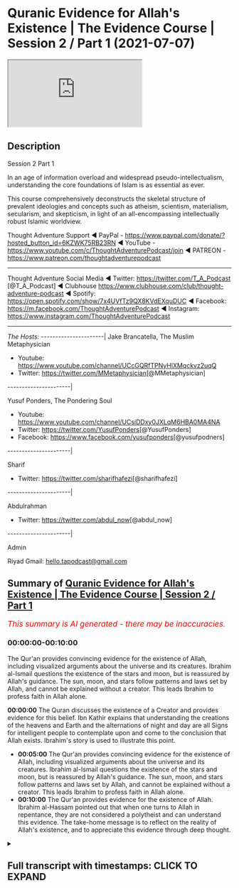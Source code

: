 # Quranic Evidence for Allah's Existence | The Evidence Course | Session 2 / Part 1 (2021-07-07)

<iframe loading='lazy' allow='autoplay' src='https://www.youtube.com/embed/MULVQnMHfEk'></iframe>

## Description

Session 2 Part 1

In an age of information overload and widespread pseudo-intellectualism, understanding the core foundations of Islam is as essential as ever.

This course comprehensively deconstructs the skeletal structure of prevalent ideologies and concepts such as atheism, scientism, materialism, secularism, and skepticism, in light of an all-encompassing intellectually robust Islamic worldview.

Thought Adventure Support
◄ PayPal - <https://www.paypal.com/donate/?hosted_button_id=6KZWK75RB23RN>
◄ YouTube - <https://www.youtube.com/c/ThoughtAdventurePodcast/join>
◄ PATREON - <https://www.patreon.com/thoughtadventurepodcast>
____________________________________________________________________

Thought Adventure Social Media
◄ Twitter: <https://twitter.com/T_A_Podcast​​> [@T_A_Podcast]
◄ Clubhouse <https://www.clubhouse.com/club/thought-adventure-podcast>
◄ Spotify: <https://open.spotify.com/show/7x4UVfTz9QX8KVdEXquDUC>
◄ Facebook: <https://m.facebook.com/ThoughtAdventurePodcast>
◄ Instagram: <https://www.instagram.com/ThoughtAdventurePodcast​>

----------------------------------------------------------------

*The Hosts:*
----------------------|
Jake Brancatella, The Muslim Metaphysician

- Youtube: <https://www.youtube.com/channel/UCcGQRfTPNyHlXMqckvz2uqQ>
- Twitter:  <https://twitter.com/MMetaphysician​​> [@MMetaphysician]

----------------------|

Yusuf Ponders, The Pondering Soul

- Youtube: <https://www.youtube.com/channel/UCsiDDxy0JXLqM6HBA0MA4NA>
- Twitter: <https://twitter.com/YusufPonders​​> [@YusufPonders]
- Facebook: <https://www.facebook.com/yusufponders​> [@yusufpodners]

----------------------|

Sharif

- Twitter: <https://twitter.com/sharifhafezi​​> [@sharifhafezi]

----------------------|

Abdulrahman

- Twitter: <https://twitter.com/abdul_now​> [@abdul_now]

----------------------|

Admin

Riyad
Gmail: hello.tapodcast@gmail.com

## Summary of [Quranic Evidence for Allah's Existence | The Evidence Course | Session 2 / Part 1](https://www.youtube.com/watch?v=MULVQnMHfEk)

*<span style="color:red; font-size:125%">This summary is AI generated - there may be inaccuracies</span>. [](/)*

### <a onclick="modifyYTiframeseektime('0')">00:00:00-00:10:00</a>

The Qur'an provides convincing evidence for the existence of Allah, including visualized arguments about the universe and its creatures. Ibrahim al-Ismail questions the existence of the stars and moon, but is reassured by Allah's guidance. The sun, moon, and stars follow patterns and laws set by Allah, and cannot be explained without a creator. This leads Ibrahim to profess faith in Allah alone.

**<a onclick="modifyYTiframeseektime('0')">00:00:00</a>** The Quran discusses the existence of a Creator and provides evidence for this belief. Ibn Kathir explains that understanding the creations of the heavens and Earth and the alternations of night and day are all Signs for intelligent people to contemplate upon and come to the conclusion that Allah exists. Ibrahim's story is used to illustrate this point.

- **<a onclick="modifyYTiframeseektime('300')">00:05:00</a>** The Qur'an provides convincing evidence for the existence of Allah, including visualized arguments about the universe and its creatures. Ibrahim al-Ismail questions the existence of the stars and moon, but is reassured by Allah's guidance. The sun, moon, and stars follow patterns and laws set by Allah, and cannot be explained without a creator. This leads Ibrahim to profess faith in Allah alone.
- **<a onclick="modifyYTiframeseektime('600')">00:10:00</a>** The Qur'an provides evidence for the existence of Allah. Ibrahim al-Hassam pointed out that when one turns to Allah in repentance, they are not considered a polytheist and can understand this evidence. The take-home message is to reflect on the reality of Allah's existence, and to appreciate this evidence through deep thought.

<details><summary><h2>Full transcript with timestamps: CLICK TO EXPAND</h2></summary>

<a onclick="modifyYTiframeseektime('15')">0:00:15</a> so in the first section  
<a onclick="modifyYTiframeseektime('17')">0:00:17</a> we discussed about the importance of  
<a onclick="modifyYTiframeseektime('20')">0:00:20</a> belief  
<a onclick="modifyYTiframeseektime('21')">0:00:21</a> the approach and the manner by which we  
<a onclick="modifyYTiframeseektime('23')">0:00:23</a> approach this question about  
<a onclick="modifyYTiframeseektime('25')">0:00:25</a> what is our purpose of life we looked at  
<a onclick="modifyYTiframeseektime('28')">0:00:28</a> the limitations of science in answering  
<a onclick="modifyYTiframeseektime('31')">0:00:31</a> this question  
<a onclick="modifyYTiframeseektime('33')">0:00:33</a> and we also looked at the rational  
<a onclick="modifyYTiframeseektime('34')">0:00:34</a> process by which we can use  
<a onclick="modifyYTiframeseektime('37')">0:00:37</a> in order to come to this conclusion or  
<a onclick="modifyYTiframeseektime('38')">0:00:38</a> potentially come to the conclusion  
<a onclick="modifyYTiframeseektime('40')">0:00:40</a> what is our purpose in life now we're  
<a onclick="modifyYTiframeseektime('44')">0:00:44</a> going on to discuss  
<a onclick="modifyYTiframeseektime('45')">0:00:45</a> about does a creator exist and what are  
<a onclick="modifyYTiframeseektime('48')">0:00:48</a> the various  
<a onclick="modifyYTiframeseektime('49')">0:00:49</a> evidences and it's important  
<a onclick="modifyYTiframeseektime('52')">0:00:52</a> from a muslim perspective to understand  
<a onclick="modifyYTiframeseektime('55')">0:00:55</a> how the quran  
<a onclick="modifyYTiframeseektime('56')">0:00:56</a> addresses this particular question about  
<a onclick="modifyYTiframeseektime('59')">0:00:59</a> the existence of allah  
<a onclick="modifyYTiframeseektime('62')">0:01:02</a> now the quranic approach to this  
<a onclick="modifyYTiframeseektime('64')">0:01:04</a> question is unique and that's not just  
<a onclick="modifyYTiframeseektime('66')">0:01:06</a> withstanding the fact that the quran is  
<a onclick="modifyYTiframeseektime('69')">0:01:09</a> inimitable  
<a onclick="modifyYTiframeseektime('70')">0:01:10</a> in its linguistic miracle meaning that  
<a onclick="modifyYTiframeseektime('72')">0:01:12</a> it cannot be matched  
<a onclick="modifyYTiframeseektime('73')">0:01:13</a> and it's a linguistic miracle because  
<a onclick="modifyYTiframeseektime('76')">0:01:16</a> the quran  
<a onclick="modifyYTiframeseektime('77')">0:01:17</a> not only provides ideas that stimulate  
<a onclick="modifyYTiframeseektime('80')">0:01:20</a> the mind  
<a onclick="modifyYTiframeseektime('81')">0:01:21</a> but also the quran affects the emotions  
<a onclick="modifyYTiframeseektime('86')">0:01:26</a> for example allah in the quran states  
<a onclick="modifyYTiframeseektime('90')">0:01:30</a> in chapter three surah al-imran verse  
<a onclick="modifyYTiframeseektime('93')">0:01:33</a> 190  
<a onclick="modifyYTiframeseektime('94')">0:01:34</a> most surely in the creation of the  
<a onclick="modifyYTiframeseektime('96')">0:01:36</a> heavens and the earth  
<a onclick="modifyYTiframeseektime('98')">0:01:38</a> and the alternations of the night and  
<a onclick="modifyYTiframeseektime('100')">0:01:40</a> the day there are signs for men  
<a onclick="modifyYTiframeseektime('102')">0:01:42</a> of understanding and ibrahim  
<a onclick="modifyYTiframeseektime('106')">0:01:46</a> of this particular verse he quotes the  
<a onclick="modifyYTiframeseektime('109')">0:01:49</a> prophet sallallahu alaihi wasallam  
<a onclick="modifyYTiframeseektime('113')">0:01:53</a> who said woe unto he  
<a onclick="modifyYTiframeseektime('116')">0:01:56</a> who recites this verse but does not  
<a onclick="modifyYTiframeseektime('119')">0:01:59</a> contemplate it  
<a onclick="modifyYTiframeseektime('121')">0:02:01</a> so the verse was saying what it was  
<a onclick="modifyYTiframeseektime('123')">0:02:03</a> saying indeed in the creations of the  
<a onclick="modifyYTiframeseektime('125')">0:02:05</a> heavens and the earth  
<a onclick="modifyYTiframeseektime('130')">0:02:10</a> and the alternations of the night and  
<a onclick="modifyYTiframeseektime('132')">0:02:12</a> the day the change  
<a onclick="modifyYTiframeseektime('134')">0:02:14</a> that we see around us that these  
<a onclick="modifyYTiframeseektime('137')">0:02:17</a> are signs for a people of  
<a onclick="modifyYTiframeseektime('141')">0:02:21</a> thinking  
<a onclick="modifyYTiframeseektime('144')">0:02:24</a> and you know just the point about this  
<a onclick="modifyYTiframeseektime('147')">0:02:27</a> word  
<a onclick="modifyYTiframeseektime('148')">0:02:28</a> the people of thinking the word al-bab  
<a onclick="modifyYTiframeseektime('151')">0:02:31</a> it comes linguistically  
<a onclick="modifyYTiframeseektime('152')">0:02:32</a> from the word which means to go to the  
<a onclick="modifyYTiframeseektime('155')">0:02:35</a> very inner  
<a onclick="modifyYTiframeseektime('156')">0:02:36</a> core of the fruit so when it says that  
<a onclick="modifyYTiframeseektime('159')">0:02:39</a> understanding the creations of the  
<a onclick="modifyYTiframeseektime('161')">0:02:41</a> heavens and the earth  
<a onclick="modifyYTiframeseektime('163')">0:02:43</a> really thinking about it contemplating  
<a onclick="modifyYTiframeseektime('165')">0:02:45</a> about it  
<a onclick="modifyYTiframeseektime('166')">0:02:46</a> all the alternations of night and day  
<a onclick="modifyYTiframeseektime('168')">0:02:48</a> the changes that we  
<a onclick="modifyYTiframeseektime('170')">0:02:50</a> see within the universe if you really  
<a onclick="modifyYTiframeseektime('173')">0:02:53</a> think going to the  
<a onclick="modifyYTiframeseektime('174')">0:02:54</a> deep understanding a deep enlightened  
<a onclick="modifyYTiframeseektime('177')">0:02:57</a> approach to this  
<a onclick="modifyYTiframeseektime('179')">0:02:59</a> that there are signs for people signs  
<a onclick="modifyYTiframeseektime('182')">0:03:02</a> for what  
<a onclick="modifyYTiframeseektime('183')">0:03:03</a> for the existence of allah  
<a onclick="modifyYTiframeseektime('186')">0:03:06</a> and so this is why the prophet  
<a onclick="modifyYTiframeseektime('189')">0:03:09</a> sallallahu alaihi wasallam  
<a onclick="modifyYTiframeseektime('191')">0:03:11</a> said woe unto the one who recites it but  
<a onclick="modifyYTiframeseektime('194')">0:03:14</a> does not contemplate it  
<a onclick="modifyYTiframeseektime('195')">0:03:15</a> contemplate upon the verse and what the  
<a onclick="modifyYTiframeseektime('198')">0:03:18</a> verse is telling us to contemplate upon  
<a onclick="modifyYTiframeseektime('200')">0:03:20</a> which is the creation the universe  
<a onclick="modifyYTiframeseektime('202')">0:03:22</a> around us  
<a onclick="modifyYTiframeseektime('204')">0:03:24</a> hence the quran calls upon humanity to  
<a onclick="modifyYTiframeseektime('208')">0:03:28</a> contemplate upon the universe  
<a onclick="modifyYTiframeseektime('209')">0:03:29</a> and what it contains and it is through  
<a onclick="modifyYTiframeseektime('211')">0:03:31</a> this deep reflection  
<a onclick="modifyYTiframeseektime('213')">0:03:33</a> this deep study that we will come to the  
<a onclick="modifyYTiframeseektime('215')">0:03:35</a> conclusion  
<a onclick="modifyYTiframeseektime('216')">0:03:36</a> about the existence of one absolute  
<a onclick="modifyYTiframeseektime('218')">0:03:38</a> creator allah  
<a onclick="modifyYTiframeseektime('220')">0:03:40</a> this forms therefore part of the quranic  
<a onclick="modifyYTiframeseektime('223')">0:03:43</a> method or the the quranic method  
<a onclick="modifyYTiframeseektime('225')">0:03:45</a> in approaching the belief in the creator  
<a onclick="modifyYTiframeseektime('227')">0:03:47</a> as ibn kathy goes on to state about that  
<a onclick="modifyYTiframeseektime('230')">0:03:50</a> verse of quran  
<a onclick="modifyYTiframeseektime('231')">0:03:51</a> where he says referring to the part of  
<a onclick="modifyYTiframeseektime('233')">0:03:53</a> the ayah that states  
<a onclick="modifyYTiframeseektime('236')">0:03:56</a> there are indeed that these are  
<a onclick="modifyYTiframeseektime('240')">0:04:00</a> for indeed signs of men of understanding  
<a onclick="modifyYTiframeseektime('242')">0:04:02</a> he says referring to the intelligent  
<a onclick="modifyYTiframeseektime('245')">0:04:05</a> sound rational minds that contemplate  
<a onclick="modifyYTiframeseektime('248')">0:04:08</a> about the true reality of things  
<a onclick="modifyYTiframeseektime('250')">0:04:10</a> unlike the deaf and the mute who do not  
<a onclick="modifyYTiframeseektime('252')">0:04:12</a> have sound comprehension  
<a onclick="modifyYTiframeseektime('254')">0:04:14</a> death in the mute here is meant in a  
<a onclick="modifyYTiframeseektime('255')">0:04:15</a> metaphorical sense  
<a onclick="modifyYTiframeseektime('257')">0:04:17</a> so the quran demonstrates that through  
<a onclick="modifyYTiframeseektime('259')">0:04:19</a> deep enlightened rational thought  
<a onclick="modifyYTiframeseektime('261')">0:04:21</a> that about the universe through a  
<a onclick="modifyYTiframeseektime('264')">0:04:24</a> rational comprehension  
<a onclick="modifyYTiframeseektime('265')">0:04:25</a> about the existence of things around us  
<a onclick="modifyYTiframeseektime('267')">0:04:27</a> that we can come to the existence  
<a onclick="modifyYTiframeseektime('269')">0:04:29</a> come to the the knowledge that our  
<a onclick="modifyYTiframeseektime('271')">0:04:31</a> creator exists  
<a onclick="modifyYTiframeseektime('272')">0:04:32</a> and that allah dies the originator of  
<a onclick="modifyYTiframeseektime('275')">0:04:35</a> this universe  
<a onclick="modifyYTiframeseektime('276')">0:04:36</a> and this is clearly demonstrated in the  
<a onclick="modifyYTiframeseektime('279')">0:04:39</a> story of ibrahim  
<a onclick="modifyYTiframeseektime('282')">0:04:42</a> who in the verse of quran chapter number  
<a onclick="modifyYTiframeseektime('285')">0:04:45</a> 6 verse 74 to 80  
<a onclick="modifyYTiframeseektime('288')">0:04:48</a> it mentions remember when ibrahim said  
<a onclick="modifyYTiframeseektime('291')">0:04:51</a> to his  
<a onclick="modifyYTiframeseektime('291')">0:04:51</a> uh said to azer  
<a onclick="modifyYTiframeseektime('295')">0:04:55</a> do you take idols for gods surely i see  
<a onclick="modifyYTiframeseektime('298')">0:04:58</a> you and your people in manifest era  
<a onclick="modifyYTiframeseektime('301')">0:05:01</a> thus we were showing ibrahim the  
<a onclick="modifyYTiframeseektime('304')">0:05:04</a> kingdoms of the heavens and the earth  
<a onclick="modifyYTiframeseektime('306')">0:05:06</a> that he might be of those who have sure  
<a onclick="modifyYTiframeseektime('309')">0:05:09</a> faith  
<a onclick="modifyYTiframeseektime('310')">0:05:10</a> so when the night out spread over  
<a onclick="modifyYTiframeseektime('312')">0:05:12</a> ibrahim he saw a star  
<a onclick="modifyYTiframeseektime('315')">0:05:15</a> he said this is my lord  
<a onclick="modifyYTiframeseektime('319')">0:05:19</a> questioning but when the star set in the  
<a onclick="modifyYTiframeseektime('322')">0:05:22</a> morning he said  
<a onclick="modifyYTiframeseektime('324')">0:05:24</a> this cannot be my lord because it has  
<a onclick="modifyYTiframeseektime('326')">0:05:26</a> passed  
<a onclick="modifyYTiframeseektime('327')">0:05:27</a> away and i do not like the transitory  
<a onclick="modifyYTiframeseektime('330')">0:05:30</a> transitory gods on the next day when he  
<a onclick="modifyYTiframeseektime('333')">0:05:33</a> saw on the next night when he saw the  
<a onclick="modifyYTiframeseektime('335')">0:05:35</a> moon rising he said  
<a onclick="modifyYTiframeseektime('336')">0:05:36</a> this is my lord but when the moon said  
<a onclick="modifyYTiframeseektime('339')">0:05:39</a> he said  
<a onclick="modifyYTiframeseektime('339')">0:05:39</a> if my lord had not guided me then i  
<a onclick="modifyYTiframeseektime('342')">0:05:42</a> shall  
<a onclick="modifyYTiframeseektime('343')">0:05:43</a> surely be of those who have gone astray  
<a onclick="modifyYTiframeseektime('346')">0:05:46</a> in the morning when ibrahim saw the sun  
<a onclick="modifyYTiframeseektime('349')">0:05:49</a> rising he said this must be my lord  
<a onclick="modifyYTiframeseektime('352')">0:05:52</a> because this is greater than the star  
<a onclick="modifyYTiframeseektime('353')">0:05:53</a> and the moon but when he saw the sun  
<a onclick="modifyYTiframeseektime('356')">0:05:56</a> set he said o my people surely  
<a onclick="modifyYTiframeseektime('359')">0:05:59</a> i am free from what you associate and i  
<a onclick="modifyYTiframeseektime('362')">0:06:02</a> have sincerely turned myself  
<a onclick="modifyYTiframeseektime('364')">0:06:04</a> to him who originated the heavens and  
<a onclick="modifyYTiframeseektime('366')">0:06:06</a> the earth  
<a onclick="modifyYTiframeseektime('367')">0:06:07</a> and i am not of one of those who are the  
<a onclick="modifyYTiframeseektime('369')">0:06:09</a> mushrikeen  
<a onclick="modifyYTiframeseektime('370')">0:06:10</a> the people who commit shirk and  
<a onclick="modifyYTiframeseektime('372')">0:06:12</a> polytheism  
<a onclick="modifyYTiframeseektime('374')">0:06:14</a> so here the quran gives a very potent  
<a onclick="modifyYTiframeseektime('377')">0:06:17</a> visualized argument about those things  
<a onclick="modifyYTiframeseektime('380')">0:06:20</a> that exist within the universe  
<a onclick="modifyYTiframeseektime('383')">0:06:23</a> ibrahim al-islam according to when he's  
<a onclick="modifyYTiframeseektime('386')">0:06:26</a> saying this is my lord he's speaking to  
<a onclick="modifyYTiframeseektime('387')">0:06:27</a> the people  
<a onclick="modifyYTiframeseektime('388')">0:06:28</a> so he's not affirming this about the  
<a onclick="modifyYTiframeseektime('390')">0:06:30</a> star of the moon or the sun  
<a onclick="modifyYTiframeseektime('392')">0:06:32</a> he's questioning them about this and  
<a onclick="modifyYTiframeseektime('394')">0:06:34</a> ibrahimo  
<a onclick="modifyYTiframeseektime('395')">0:06:35</a> islam he's explaining that look the  
<a onclick="modifyYTiframeseektime('397')">0:06:37</a> stars rose  
<a onclick="modifyYTiframeseektime('399')">0:06:39</a> and the star set the moon rose and the  
<a onclick="modifyYTiframeseektime('402')">0:06:42</a> moon  
<a onclick="modifyYTiframeseektime('402')">0:06:42</a> set the sun rose and it set  
<a onclick="modifyYTiframeseektime('406')">0:06:46</a> they follow regulations they  
<a onclick="modifyYTiframeseektime('409')">0:06:49</a> change they follow certain laws  
<a onclick="modifyYTiframeseektime('413')">0:06:53</a> they're imposed upon by certain patterns  
<a onclick="modifyYTiframeseektime('417')">0:06:57</a> the question then becomes why believe in  
<a onclick="modifyYTiframeseektime('420')">0:07:00</a> something  
<a onclick="modifyYTiframeseektime('421')">0:07:01</a> which is limited and dependent upon  
<a onclick="modifyYTiframeseektime('423')">0:07:03</a> those laws for it to exist  
<a onclick="modifyYTiframeseektime('426')">0:07:06</a> rather the question then becomes that  
<a onclick="modifyYTiframeseektime('429')">0:07:09</a> actually we should free ourselves  
<a onclick="modifyYTiframeseektime('431')">0:07:11</a> from the limited dependent things but  
<a onclick="modifyYTiframeseektime('433')">0:07:13</a> worship the one that imposed the law  
<a onclick="modifyYTiframeseektime('436')">0:07:16</a> and the order and the creation of these  
<a onclick="modifyYTiframeseektime('438')">0:07:18</a> things  
<a onclick="modifyYTiframeseektime('441')">0:07:21</a> so this is what the quran is pointing to  
<a onclick="modifyYTiframeseektime('443')">0:07:23</a> in the story of ibrahim al-islam  
<a onclick="modifyYTiframeseektime('445')">0:07:25</a> that those things which are limited and  
<a onclick="modifyYTiframeseektime('447')">0:07:27</a> dependent are dependent upon  
<a onclick="modifyYTiframeseektime('450')">0:07:30</a> a law giver they're following laws so  
<a onclick="modifyYTiframeseektime('453')">0:07:33</a> there must be a law giver  
<a onclick="modifyYTiframeseektime('454')">0:07:34</a> of those celestial objects no matter how  
<a onclick="modifyYTiframeseektime('457')">0:07:37</a> great they  
<a onclick="modifyYTiframeseektime('458')">0:07:38</a> are they require something other than  
<a onclick="modifyYTiframeseektime('460')">0:07:40</a> themselves to determine these laws  
<a onclick="modifyYTiframeseektime('462')">0:07:42</a> that something can only be the one that  
<a onclick="modifyYTiframeseektime('465')">0:07:45</a> that something  
<a onclick="modifyYTiframeseektime('466')">0:07:46</a> can only be the one who created the  
<a onclick="modifyYTiframeseektime('468')">0:07:48</a> stars the moon the sun  
<a onclick="modifyYTiframeseektime('470')">0:07:50</a> the universe as a whole and could have  
<a onclick="modifyYTiframeseektime('472')">0:07:52</a> ordained  
<a onclick="modifyYTiframeseektime('473')">0:07:53</a> that these weak limited needy objects  
<a onclick="modifyYTiframeseektime('476')">0:07:56</a> the laws that they are governed by  
<a onclick="modifyYTiframeseektime('479')">0:07:59</a> indeed to this day no theory whether  
<a onclick="modifyYTiframeseektime('482')">0:08:02</a> framed in the  
<a onclick="modifyYTiframeseektime('484')">0:08:04</a> newtonian or quantum mechanics  
<a onclick="modifyYTiframeseektime('487')">0:08:07</a> and physics gives an explanation to the  
<a onclick="modifyYTiframeseektime('490')">0:08:10</a> fundamental point  
<a onclick="modifyYTiframeseektime('493')">0:08:13</a> that argument of why do bodies exist  
<a onclick="modifyYTiframeseektime('497')">0:08:17</a> in the way that they do and  
<a onclick="modifyYTiframeseektime('500')">0:08:20</a> can these things that exist which are  
<a onclick="modifyYTiframeseektime('502')">0:08:22</a> limited and needy and dependent  
<a onclick="modifyYTiframeseektime('504')">0:08:24</a> exist without a creator and an  
<a onclick="modifyYTiframeseektime('507')">0:08:27</a> originator  
<a onclick="modifyYTiframeseektime('509')">0:08:29</a> and most what they do is they describe  
<a onclick="modifyYTiframeseektime('512')">0:08:32</a> how things exist they might provide to  
<a onclick="modifyYTiframeseektime('515')">0:08:35</a> us  
<a onclick="modifyYTiframeseektime('516')">0:08:36</a> a mechanistic explanation to the  
<a onclick="modifyYTiframeseektime('519')">0:08:39</a> universe  
<a onclick="modifyYTiframeseektime('521')">0:08:41</a> but what they can't do is explain to us  
<a onclick="modifyYTiframeseektime('524')">0:08:44</a> why the thing the agency behind that  
<a onclick="modifyYTiframeseektime('527')">0:08:47</a> mechanism  
<a onclick="modifyYTiframeseektime('528')">0:08:48</a> why that mechanism exists in the first  
<a onclick="modifyYTiframeseektime('530')">0:08:50</a> place  
<a onclick="modifyYTiframeseektime('532')">0:08:52</a> so reflecting on the universe only leads  
<a onclick="modifyYTiframeseektime('535')">0:08:55</a> us to understanding  
<a onclick="modifyYTiframeseektime('537')">0:08:57</a> for a need for the creator this is what  
<a onclick="modifyYTiframeseektime('539')">0:08:59</a> the quran  
<a onclick="modifyYTiframeseektime('540')">0:09:00</a> and allah is suggesting within the quran  
<a onclick="modifyYTiframeseektime('544')">0:09:04</a> and that there must be something that's  
<a onclick="modifyYTiframeseektime('546')">0:09:06</a> absolutely independent of creation  
<a onclick="modifyYTiframeseektime('548')">0:09:08</a> in order to explain the existence of  
<a onclick="modifyYTiframeseektime('550')">0:09:10</a> dependent limited things  
<a onclick="modifyYTiframeseektime('552')">0:09:12</a> this point is further illustrated in the  
<a onclick="modifyYTiframeseektime('555')">0:09:15</a> verse that describes the creator as  
<a onclick="modifyYTiframeseektime('557')">0:09:17</a> a summit when the well-known  
<a onclick="modifyYTiframeseektime('561')">0:09:21</a> well-recited surah surah iqlas  
<a onclick="modifyYTiframeseektime('564')">0:09:24</a> what allah says allah is a summit  
<a onclick="modifyYTiframeseektime('570')">0:09:30</a> in arabic language as-samad means  
<a onclick="modifyYTiframeseektime('573')">0:09:33</a> the one without need without  
<a onclick="modifyYTiframeseektime('575')">0:09:35</a> incompleteness  
<a onclick="modifyYTiframeseektime('577')">0:09:37</a> whole self-sufficient requiring nothing  
<a onclick="modifyYTiframeseektime('580')">0:09:40</a> else for  
<a onclick="modifyYTiframeseektime('581')">0:09:41</a> its existence  
<a onclick="modifyYTiframeseektime('584')">0:09:44</a> and also as samad means that which  
<a onclick="modifyYTiframeseektime('588')">0:09:48</a> other things require its existence for  
<a onclick="modifyYTiframeseektime('591')">0:09:51</a> so allah  
<a onclick="modifyYTiframeseektime('593')">0:09:53</a> is describing in the quran  
<a onclick="modifyYTiframeseektime('596')">0:09:56</a> his nature his subhana with allah's  
<a onclick="modifyYTiframeseektime('598')">0:09:58</a> nature  
<a onclick="modifyYTiframeseektime('599')">0:09:59</a> which is that allah is assamed  
<a onclick="modifyYTiframeseektime('601')">0:10:01</a> independent  
<a onclick="modifyYTiframeseektime('602')">0:10:02</a> self-sufficient free of any need  
<a onclick="modifyYTiframeseektime('606')">0:10:06</a> but upon which all other things depend  
<a onclick="modifyYTiframeseektime('609')">0:10:09</a> their existence for  
<a onclick="modifyYTiframeseektime('611')">0:10:11</a> and this is a point that was recognized  
<a onclick="modifyYTiframeseektime('613')">0:10:13</a> by ibrahim alaihissalam  
<a onclick="modifyYTiframeseektime('615')">0:10:15</a> when he said i have sincerely turned  
<a onclick="modifyYTiframeseektime('618')">0:10:18</a> myself to him  
<a onclick="modifyYTiframeseektime('619')">0:10:19</a> who originated the heavens and the earth  
<a onclick="modifyYTiframeseektime('622')">0:10:22</a> and indeed i am not  
<a onclick="modifyYTiframeseektime('624')">0:10:24</a> one of the polytheists so we can  
<a onclick="modifyYTiframeseektime('626')">0:10:26</a> understand that the quranic approach  
<a onclick="modifyYTiframeseektime('629')">0:10:29</a> the take home message here is the  
<a onclick="modifyYTiframeseektime('631')">0:10:31</a> quranic approach  
<a onclick="modifyYTiframeseektime('632')">0:10:32</a> tells us to reflect or to sense the  
<a onclick="modifyYTiframeseektime('635')">0:10:35</a> reality  
<a onclick="modifyYTiframeseektime('636')">0:10:36</a> but not only just to sense the reality  
<a onclick="modifyYTiframeseektime('639')">0:10:39</a> but to  
<a onclick="modifyYTiframeseektime('639')">0:10:39</a> really really think about this reality  
<a onclick="modifyYTiframeseektime('642')">0:10:42</a> in a  
<a onclick="modifyYTiframeseektime('643')">0:10:43</a> deep way and through that thought  
<a onclick="modifyYTiframeseektime('646')">0:10:46</a> through that comprehension do we come to  
<a onclick="modifyYTiframeseektime('649')">0:10:49</a> the knowledge and the signs for the  
<a onclick="modifyYTiframeseektime('650')">0:10:50</a> existence of the creator  
<a onclick="modifyYTiframeseektime('652')">0:10:52</a> and just as a quick side point  
<a onclick="modifyYTiframeseektime('655')">0:10:55</a> if things are easy and you acquire them  
<a onclick="modifyYTiframeseektime('658')">0:10:58</a> easily  
<a onclick="modifyYTiframeseektime('659')">0:10:59</a> then you will not appreciate what you  
<a onclick="modifyYTiframeseektime('661')">0:11:01</a> have  
<a onclick="modifyYTiframeseektime('662')">0:11:02</a> when you really have to struggle and  
<a onclick="modifyYTiframeseektime('664')">0:11:04</a> think about something  
<a onclick="modifyYTiframeseektime('666')">0:11:06</a> and you come to the conclusion upon that  
<a onclick="modifyYTiframeseektime('668')">0:11:08</a> thing for through hard work for a mental  
<a onclick="modifyYTiframeseektime('670')">0:11:10</a> exercise in this case  
<a onclick="modifyYTiframeseektime('672')">0:11:12</a> then you can really appreciate what you  
<a onclick="modifyYTiframeseektime('674')">0:11:14</a> have  
<a onclick="modifyYTiframeseektime('675')">0:11:15</a> this is in essence what it means to  
<a onclick="modifyYTiframeseektime('677')">0:11:17</a> contemplate about the signs for the  
<a onclick="modifyYTiframeseektime('678')">0:11:18</a> existence of the creator  
<a onclick="modifyYTiframeseektime('680')">0:11:20</a> and the next video we're going into a  
<a onclick="modifyYTiframeseektime('682')">0:11:22</a> bit more detail  
<a onclick="modifyYTiframeseektime('684')">0:11:24</a> with regards to the evidences for the  
<a onclick="modifyYTiframeseektime('686')">0:11:26</a> existence of  
<a onclick="modifyYTiframeseektime('687')">0:11:27</a> the creator of the subhanallah darla  
</details>
